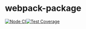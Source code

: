 # webpack-package

[![Node CI](https://github.com/rddeveloper2019/frontend-project-lvl3/actions/workflows/nodejs.yml/badge.svg)](https://github.com/rddeveloper2019/frontend-project-lvl3/actions/workflows/nodejs.yml)[![Test Coverage](https://api.codeclimate.com/v1/badges/bb803d42186a15d3560c/test_coverage)](https://codeclimate.com/github/rddeveloper2019/frontend-project-lvl3/test_coverage)

